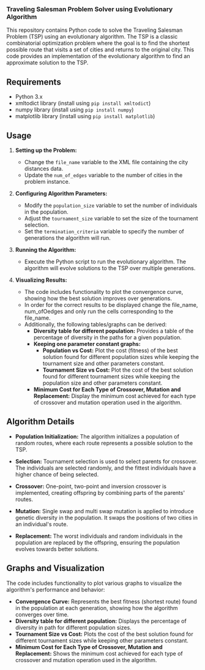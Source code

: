 ### Traveling Salesman Problem Solver using Evolutionary Algorithm

This repository contains Python code to solve the Traveling Salesman Problem (TSP) using an evolutionary algorithm. The TSP is a classic combinatorial optimization problem where the goal is to find the shortest possible route that visits a set of cities and returns to the original city. This code provides an implementation of the evolutionary algorithm to find an approximate solution to the TSP.

## Requirements

- Python 3.x
- xmltodict library (install using `pip install xmltodict`)
- numpy library (install using `pip install numpy`)
- matplotlib library (install using `pip install matplotlib`)

## Usage

1. **Setting up the Problem:**
   - Change the `file_name` variable to the XML file containing the city distances data.
   - Update the `num_of_edges` variable to the number of cities in the problem instance.

2. **Configuring Algorithm Parameters:**
   - Modify the `population_size` variable to set the number of individuals in the population.
   - Adjust the `tournament_size` variable to set the size of the tournament selection.
   - Set the `termination_criteria` variable to specify the number of generations the algorithm will run.

3. **Running the Algorithm:**
   - Execute the Python script to run the evolutionary algorithm. The algorithm will evolve solutions to the TSP over multiple generations.

4. **Visualizing Results:**
   - The code includes functionality to plot the convergence curve, showing how the best solution improves over generations.
   - In order for the correct results to be displayed change the file_name, num_ofOedges and only run the cells corresponding to the file_name. 
   - Additionally, the following tables/graphs can be derived:
     - **Diversity table for different population:** Provides a table of the percentage of diversity in the paths for a given population.
     - **Keeping one parameter constant graphs:**
       - **Population vs Cost:** Plot the cost (fitness) of the best solution found for different population sizes while keeping the tournament size and other parameters constant.
       - **Tournament Size vs Cost:** Plot the cost of the best solution found for different tournament sizes while keeping the population size and other parameters constant.
     - **Minimum Cost for Each Type of Crossover, Mutation and Replacement:** Display the minimum cost achieved for each type of crossover and mutation operation used in the algorithm.

## Algorithm Details

- **Population Initialization:** The algorithm initializes a population of random routes, where each route represents a possible solution to the TSP.

- **Selection:** Tournament selection is used to select parents for crossover. The individuals are selected randomly, and the fittest individuals have a higher chance of being selected.

- **Crossover:** One-point, two-point and inversion crossover is implemented, creating offspring by combining parts of the parents' routes.

- **Mutation:** Single swap and multi swap mutation is applied to introduce genetic diversity in the population. It swaps the positions of two cities in an individual's route.

- **Replacement:** The worst individuals and random individuals in the population are replaced by the offspring, ensuring the population evolves towards better solutions.

## Graphs and Visualization

The code includes functionality to plot various graphs to visualize the algorithm's performance and behavior:
- **Convergence Curve:** Represents the best fitness (shortest route) found in the population at each generation, showing how the algorithm converges over time.
- **Diversity table for different population:** Displays the percentage of diversity in path for different population sizes.
- **Tournament Size vs Cost:** Plots the cost of the best solution found for different tournament sizes while keeping other parameters constant.
- **Minimum Cost for Each Type of Crossover, Mutation and Replacement:** Shows the minimum cost achieved for each type of crossover and mutation operation used in the algorithm.

